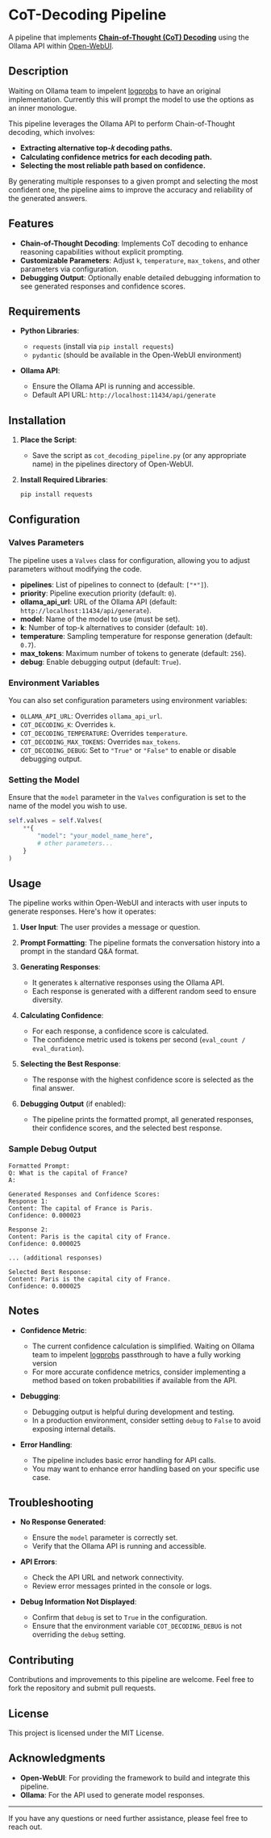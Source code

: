 
# CoT-Decoding Pipeline

A pipeline that implements **[Chain-of-Thought (CoT) Decoding](https://arxiv.org/abs/2402.10200)** using the Ollama API within [Open-WebUI](https://github.com/open-webui/open-webui).

## Description

Waiting on Ollama team to impelent [logprobs](https://github.com/ollama/ollama/pull/1640) to have an original implementation. 
Currently this will prompt the model to use the options as an inner monologue. 

This pipeline leverages the Ollama API to perform Chain-of-Thought decoding, which involves:

- **Extracting alternative top-𝑘 decoding paths.**
- **Calculating confidence metrics for each decoding path.**
- **Selecting the most reliable path based on confidence.**

By generating multiple responses to a given prompt and selecting the most confident one, the pipeline aims to improve the accuracy and reliability of the generated answers.

## Features

- **Chain-of-Thought Decoding**: Implements CoT decoding to enhance reasoning capabilities without explicit prompting.
- **Customizable Parameters**: Adjust `k`, `temperature`, `max_tokens`, and other parameters via configuration.
- **Debugging Output**: Optionally enable detailed debugging information to see generated responses and confidence scores.

## Requirements

- **Python Libraries**:
  - `requests` (install via `pip install requests`)
  - `pydantic` (should be available in the Open-WebUI environment)

- **Ollama API**:
  - Ensure the Ollama API is running and accessible.
  - Default API URL: `http://localhost:11434/api/generate`

## Installation

1. **Place the Script**:

   - Save the script as `cot_decoding_pipeline.py` (or any appropriate name) in the pipelines directory of Open-WebUI.

2. **Install Required Libraries**:

   ```bash
   pip install requests
   ```

## Configuration

### Valves Parameters

The pipeline uses a `Valves` class for configuration, allowing you to adjust parameters without modifying the code.

- **pipelines**: List of pipelines to connect to (default: `["*"]`).
- **priority**: Pipeline execution priority (default: `0`).
- **ollama_api_url**: URL of the Ollama API (default: `http://localhost:11434/api/generate`).
- **model**: Name of the model to use (must be set).
- **k**: Number of top-k alternatives to consider (default: `10`).
- **temperature**: Sampling temperature for response generation (default: `0.7`).
- **max_tokens**: Maximum number of tokens to generate (default: `256`).
- **debug**: Enable debugging output (default: `True`).

### Environment Variables

You can also set configuration parameters using environment variables:

- `OLLAMA_API_URL`: Overrides `ollama_api_url`.
- `COT_DECODING_K`: Overrides `k`.
- `COT_DECODING_TEMPERATURE`: Overrides `temperature`.
- `COT_DECODING_MAX_TOKENS`: Overrides `max_tokens`.
- `COT_DECODING_DEBUG`: Set to `"True"` or `"False"` to enable or disable debugging output.

### Setting the Model

Ensure that the `model` parameter in the `Valves` configuration is set to the name of the model you wish to use.

```python
self.valves = self.Valves(
    **{
        "model": "your_model_name_here",
        # other parameters...
    }
)
```

## Usage

The pipeline works within Open-WebUI and interacts with user inputs to generate responses. Here's how it operates:

1. **User Input**: The user provides a message or question.

2. **Prompt Formatting**: The pipeline formats the conversation history into a prompt in the standard Q&A format.

3. **Generating Responses**:

   - It generates `k` alternative responses using the Ollama API.
   - Each response is generated with a different random seed to ensure diversity.

4. **Calculating Confidence**:

   - For each response, a confidence score is calculated.
   - The confidence metric used is tokens per second (`eval_count / eval_duration`).

5. **Selecting the Best Response**:

   - The response with the highest confidence score is selected as the final answer.

6. **Debugging Output** (if enabled):

   - The pipeline prints the formatted prompt, all generated responses, their confidence scores, and the selected best response.

### Sample Debug Output

```
Formatted Prompt:
Q: What is the capital of France?
A:

Generated Responses and Confidence Scores:
Response 1:
Content: The capital of France is Paris.
Confidence: 0.000023

Response 2:
Content: Paris is the capital city of France.
Confidence: 0.000025

... (additional responses)

Selected Best Response:
Content: Paris is the capital city of France.
Confidence: 0.000025
```

## Notes

- **Confidence Metric**:

  - The current confidence calculation is simplified. Waiting on Ollama team to impelent [logprobs](https://github.com/ollama/ollama/pull/1640) passthrough to have a fully working version
  - For more accurate confidence metrics, consider implementing a method based on token probabilities if available from the API.

- **Debugging**:

  - Debugging output is helpful during development and testing.
  - In a production environment, consider setting `debug` to `False` to avoid exposing internal details.

- **Error Handling**:

  - The pipeline includes basic error handling for API calls.
  - You may want to enhance error handling based on your specific use case.

## Troubleshooting

- **No Response Generated**:

  - Ensure the `model` parameter is correctly set.
  - Verify that the Ollama API is running and accessible.

- **API Errors**:

  - Check the API URL and network connectivity.
  - Review error messages printed in the console or logs.

- **Debug Information Not Displayed**:

  - Confirm that `debug` is set to `True` in the configuration.
  - Ensure that the environment variable `COT_DECODING_DEBUG` is not overriding the `debug` setting.

## Contributing

Contributions and improvements to this pipeline are welcome. Feel free to fork the repository and submit pull requests.

## License

This project is licensed under the MIT License.

## Acknowledgments

- **Open-WebUI**: For providing the framework to build and integrate this pipeline.
- **Ollama**: For the API used to generate model responses.

---

If you have any questions or need further assistance, please feel free to reach out.
